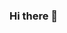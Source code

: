 ### Hi there 👋

<!--
**ka4nea/ka4nea** is a ✨ _special_ ✨ repository because its `README.md` (this file) appears on your GitHub profile.

Here are some ideas to get you started:

- 🔭 I’m currently working on this website
- 🌱 I’m currently learning a lot
- 👯 I’m looking to collaborate on pluto
- 🤔 I’m looking for help with me
- 💬 Ask me about my cat
- 📫 How to reach me: @ka4nea on instagram
- 😄 Pronouns: bukan sulap bukan she/her
- ⚡ Fun fact: im a cat person
-->
